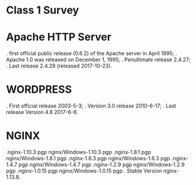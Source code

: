 # Class 1 Survey
# Apache HTTP Server
. first official public release (0.6.2) of the Apache server in April 1995;
. Apache 1.0 was released on December 1, 1995;
. Penultimate release 2.4.27;
. Last release 2.4.29 (released 2017-10-23).

# WORDPRESS
. First official release 2003-5-3;
. Version 3.0 release 2010-6-17;
. Last release Version 4.8  2017-6-8.

# NGINX
.nginx-1.10.3  pgp	nginx/Windows-1.10.3  pgp
.nginx-1.8.1  pgp	nginx/Windows-1.8.1  pgp
.nginx-1.6.3  pgp	nginx/Windows-1.6.3  pgp
.nginx-1.4.7  pgp	nginx/Windows-1.4.7  pgp
.nginx-1.2.9  pgp	nginx/Windows-1.2.9  pgp
.nginx-1.0.15  pgp	nginx/Windows-1.0.15  pgp
. Stable Version 	nginx-1.13.8.
